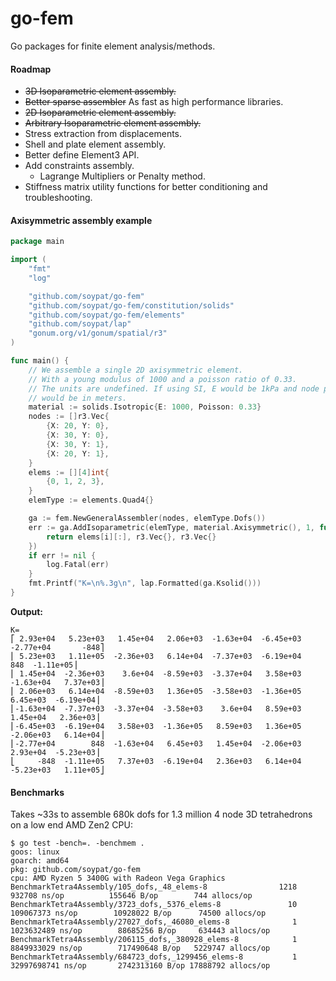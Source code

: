 # go-fem
Go packages for finite element analysis/methods.

#### Roadmap
* ~~3D Isoparametric element assembly.~~
* ~~Better sparse assembler~~ As fast as high performance libraries.
* ~~2D Isoparametric element assembly.~~
* ~~Arbitrary Isoparametric element assembly.~~
* Stress extraction from displacements.
* Shell and plate element assembly.
* Better define Element3 API.
* Add constraints assembly.
  - Lagrange Multipliers or Penalty method.
* Stiffness matrix utility functions for better conditioning and troubleshooting.



#### Axisymmetric assembly example
```go
package main

import (
	"fmt"
	"log"

	"github.com/soypat/go-fem"
	"github.com/soypat/go-fem/constitution/solids"
	"github.com/soypat/go-fem/elements"
	"github.com/soypat/lap"
	"gonum.org/v1/gonum/spatial/r3"
)

func main() {
	// We assemble a single 2D axisymmetric element.
	// With a young modulus of 1000 and a poisson ratio of 0.33.
	// The units are undefined. If using SI, E would be 1kPa and node positions
	// would be in meters.
	material := solids.Isotropic{E: 1000, Poisson: 0.33}
	nodes := []r3.Vec{
		{X: 20, Y: 0},
		{X: 30, Y: 0},
		{X: 30, Y: 1},
		{X: 20, Y: 1},
	}
	elems := [][4]int{
		{0, 1, 2, 3},
	}
	elemType := elements.Quad4{}

	ga := fem.NewGeneralAssembler(nodes, elemType.Dofs())
	err := ga.AddIsoparametric(elemType, material.Axisymmetric(), 1, func(i int) (elem []int, xC, yC r3.Vec) {
		return elems[i][:], r3.Vec{}, r3.Vec{}
	})
	if err != nil {
		log.Fatal(err)
	}
	fmt.Printf("K=\n%.3g\n", lap.Formatted(ga.Ksolid()))
}
```

**Output:**
```
K=
⎡ 2.93e+04   5.23e+03   1.45e+04   2.06e+03  -1.63e+04  -6.45e+03  -2.77e+04       -848⎤
⎢ 5.23e+03   1.11e+05  -2.36e+03   6.14e+04  -7.37e+03  -6.19e+04        848  -1.11e+05⎥
⎢ 1.45e+04  -2.36e+03    3.6e+04  -8.59e+03  -3.37e+04   3.58e+03  -1.63e+04   7.37e+03⎥
⎢ 2.06e+03   6.14e+04  -8.59e+03   1.36e+05  -3.58e+03  -1.36e+05   6.45e+03  -6.19e+04⎥
⎢-1.63e+04  -7.37e+03  -3.37e+04  -3.58e+03    3.6e+04   8.59e+03   1.45e+04   2.36e+03⎥
⎢-6.45e+03  -6.19e+04   3.58e+03  -1.36e+05   8.59e+03   1.36e+05  -2.06e+03   6.14e+04⎥
⎢-2.77e+04        848  -1.63e+04   6.45e+03   1.45e+04  -2.06e+03   2.93e+04  -5.23e+03⎥
⎣     -848  -1.11e+05   7.37e+03  -6.19e+04   2.36e+03   6.14e+04  -5.23e+03   1.11e+05⎦
```

#### Benchmarks
Takes ~33s to assemble 680k dofs for 1.3 million 4 node 3D tetrahedrons on a low end AMD Zen2 CPU:
```
$ go test -bench=. -benchmem .
goos: linux
goarch: amd64
pkg: github.com/soypat/go-fem
cpu: AMD Ryzen 5 3400G with Radeon Vega Graphics    
BenchmarkTetra4Assembly/105_dofs,_48_elems-8                1218            932708 ns/op          155646 B/op        744 allocs/op
BenchmarkTetra4Assembly/3723_dofs,_5376_elems-8               10         109067373 ns/op        10928022 B/op      74500 allocs/op
BenchmarkTetra4Assembly/27027_dofs,_46080_elems-8              1        1023632489 ns/op        88685256 B/op     634443 allocs/op
BenchmarkTetra4Assembly/206115_dofs,_380928_elems-8            1        8849933029 ns/op        717490648 B/op   5229747 allocs/op
BenchmarkTetra4Assembly/684723_dofs,_1299456_elems-8           1        32997698741 ns/op       2742313160 B/op 17888792 allocs/op
```
